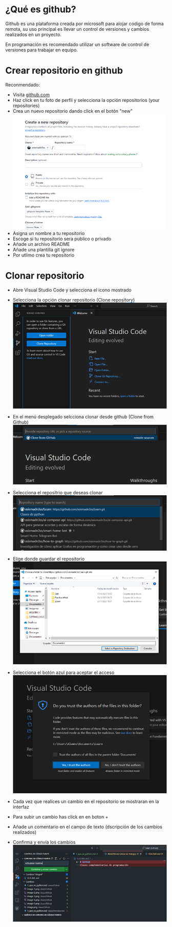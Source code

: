 # ¿Qué es github?
Github es una plataforma creada por microsoft para alojar codigo de forma remota, su uso principal es llevar un control de versiones y cambios realizados en un proyecto.

En programación es recomendado utilizar un software de control de versiones para trabajar en equipo.

# Crear repositorio en github
Reconmendado:
* Visita [github.com](https://github.com)
* Haz click en tu foto de perfil y selecciona la opción repositorios (your repositories)
* Crea un nuevo repositorio dando click en el botón "new"
![new repository screenshot](image.png)
* Asigna un nombre a tu repositorio
* Escoge si tu repositorio sera publico o privado
* Añade un archivo README
* Añade una plantilla git ignore
* Por utlimo crea tu repositorio

# Clonar repositorio
* Abre Visual Studio Code y selecciona el icono mostrado
* Selecciona la opción clonar repositorio (Clone repository)
![alt text](image-1.png)
* En el menú desplegado selcciona clonar desde github (Clone from Github)
![alt text](image-2.png)
* Selecciona el repositrio que deseas clonar
![alt text](image-3.png)
* Elige donde guardar el repositorio
![alt text](image-4.png)
* Selecciona el botón azul para aceptar el acceso
![alt text](image-5.png)

* Cada vez que realices un cambio en el repositorio se mostraran en la interfaz
* Para subir un cambio has click en en boton +
* Añade un comentario en el campo de texto (dscripción de los cambios realizados)
* Confirma y envia los cambios
![alt text](image-6.png)